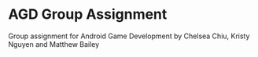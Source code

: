 # AGD Group Assignment

Group assignment for Android Game Development by Chelsea Chiu, Kristy Nguyen and Matthew Bailey
